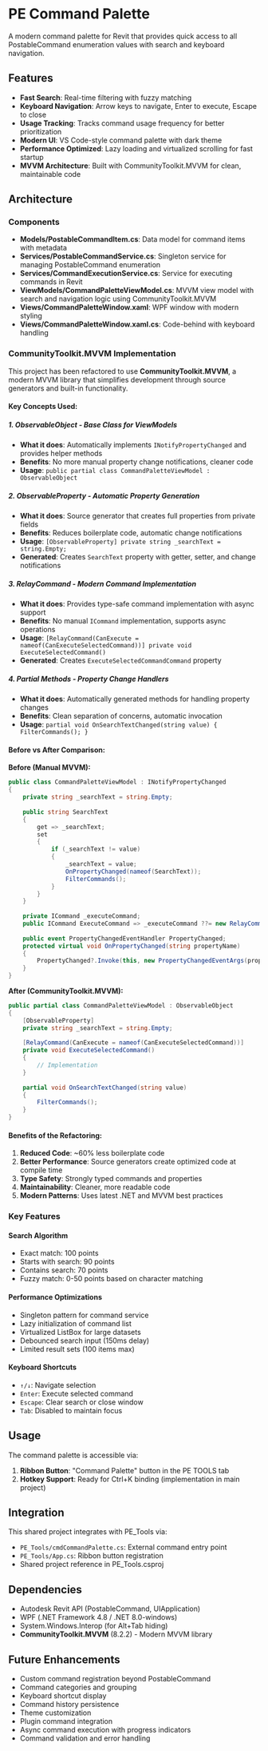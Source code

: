 # PE Command Palette

A modern command palette for Revit that provides quick access to all
PostableCommand enumeration values with search and keyboard navigation.

## Features

- **Fast Search**: Real-time filtering with fuzzy matching
- **Keyboard Navigation**: Arrow keys to navigate, Enter to execute, Escape to
  close
- **Usage Tracking**: Tracks command usage frequency for better prioritization
- **Modern UI**: VS Code-style command palette with dark theme
- **Performance Optimized**: Lazy loading and virtualized scrolling for fast
  startup
- **MVVM Architecture**: Built with CommunityToolkit.MVVM for clean, maintainable code

## Architecture

### Components

- **Models/PostableCommandItem.cs**: Data model for command items with metadata
- **Services/PostableCommandService.cs**: Singleton service for managing
  PostableCommand enumeration
- **Services/CommandExecutionService.cs**: Service for executing commands in
  Revit
- **ViewModels/CommandPaletteViewModel.cs**: MVVM view model with search and
  navigation logic using CommunityToolkit.MVVM
- **Views/CommandPaletteWindow.xaml**: WPF window with modern styling
- **Views/CommandPaletteWindow.xaml.cs**: Code-behind with keyboard handling

### CommunityToolkit.MVVM Implementation

This project has been refactored to use **CommunityToolkit.MVVM**, a modern MVVM library that simplifies development through source generators and built-in functionality.

#### Key Concepts Used:

##### 1. **ObservableObject** - Base Class for ViewModels
- **What it does**: Automatically implements `INotifyPropertyChanged` and provides helper methods
- **Benefits**: No more manual property change notifications, cleaner code
- **Usage**: `public partial class CommandPaletteViewModel : ObservableObject`

##### 2. **ObservableProperty** - Automatic Property Generation
- **What it does**: Source generator that creates full properties from private fields
- **Benefits**: Reduces boilerplate code, automatic change notifications
- **Usage**: `[ObservableProperty] private string _searchText = string.Empty;`
- **Generated**: Creates `SearchText` property with getter, setter, and change notifications

##### 3. **RelayCommand** - Modern Command Implementation
- **What it does**: Provides type-safe command implementation with async support
- **Benefits**: No manual `ICommand` implementation, supports async operations
- **Usage**: `[RelayCommand(CanExecute = nameof(CanExecuteSelectedCommand))] private void ExecuteSelectedCommand()`
- **Generated**: Creates `ExecuteSelectedCommandCommand` property

##### 4. **Partial Methods** - Property Change Handlers
- **What it does**: Automatically generated methods for handling property changes
- **Benefits**: Clean separation of concerns, automatic invocation
- **Usage**: `partial void OnSearchTextChanged(string value) { FilterCommands(); }`

#### Before vs After Comparison:

**Before (Manual MVVM):**
```csharp
public class CommandPaletteViewModel : INotifyPropertyChanged
{
    private string _searchText = string.Empty;
    
    public string SearchText
    {
        get => _searchText;
        set
        {
            if (_searchText != value)
            {
                _searchText = value;
                OnPropertyChanged(nameof(SearchText));
                FilterCommands();
            }
        }
    }
    
    private ICommand _executeCommand;
    public ICommand ExecuteCommand => _executeCommand ??= new RelayCommand(ExecuteSelectedCommand, CanExecuteSelectedCommand);
    
    public event PropertyChangedEventHandler PropertyChanged;
    protected virtual void OnPropertyChanged(string propertyName)
    {
        PropertyChanged?.Invoke(this, new PropertyChangedEventArgs(propertyName));
    }
}
```

**After (CommunityToolkit.MVVM):**
```csharp
public partial class CommandPaletteViewModel : ObservableObject
{
    [ObservableProperty]
    private string _searchText = string.Empty;
    
    [RelayCommand(CanExecute = nameof(CanExecuteSelectedCommand))]
    private void ExecuteSelectedCommand()
    {
        // Implementation
    }
    
    partial void OnSearchTextChanged(string value)
    {
        FilterCommands();
    }
}
```

#### Benefits of the Refactoring:

1. **Reduced Code**: ~60% less boilerplate code
2. **Better Performance**: Source generators create optimized code at compile time
3. **Type Safety**: Strongly typed commands and properties
4. **Maintainability**: Cleaner, more readable code
5. **Modern Patterns**: Uses latest .NET and MVVM best practices

### Key Features

#### Search Algorithm

- Exact match: 100 points
- Starts with search: 90 points
- Contains search: 70 points
- Fuzzy match: 0-50 points based on character matching

#### Performance Optimizations

- Singleton pattern for command service
- Lazy initialization of command list
- Virtualized ListBox for large datasets
- Debounced search input (150ms delay)
- Limited result sets (100 items max)

#### Keyboard Shortcuts

- `↑/↓`: Navigate selection
- `Enter`: Execute selected command
- `Escape`: Clear search or close window
- `Tab`: Disabled to maintain focus

## Usage

The command palette is accessible via:

1. **Ribbon Button**: "Command Palette" button in the PE TOOLS tab
2. **Hotkey Support**: Ready for Ctrl+K binding (implementation in main project)

## Integration

This shared project integrates with PE_Tools via:

- `PE_Tools/cmdCommandPalette.cs`: External command entry point
- `PE_Tools/App.cs`: Ribbon button registration
- Shared project reference in PE_Tools.csproj

## Dependencies

- Autodesk Revit API (PostableCommand, UIApplication)
- WPF (.NET Framework 4.8 / .NET 8.0-windows)
- System.Windows.Interop (for Alt+Tab hiding)
- **CommunityToolkit.MVVM** (8.2.2) - Modern MVVM library

## Future Enhancements

- Custom command registration beyond PostableCommand
- Command categories and grouping
- Keyboard shortcut display
- Command history persistence
- Theme customization
- Plugin command integration
- Async command execution with progress indicators
- Command validation and error handling
